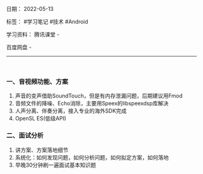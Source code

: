 日期： 2022-05-13

标签： #学习笔记 #技术 #Android 

学习资料： 
腾讯课堂 - 

百度网盘 - 

---
<br>

### 一、音视频功能、方案
1. 声音的变声借助SoundTouch，但是有内存泄漏问题，后期建议用Fmod
2. 音频文件的降噪、Echo消除，主要用Speex的libspeexdsp库解决
3. 人声分离、伴奏分离，接入专业的海外SDK完成
4. OpenSL ES(低级API)


### 二、面试分析
1. 讲方案、方案落地细节
2. 系统化：如何发现问题，如何分析问题，如何拟定方案，如何落地
3. 早晚30分钟刷一遍面试基本知识题